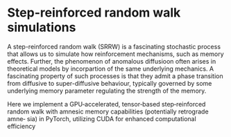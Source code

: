 # Step-reinforced random walk simulations

A step-reinforced random walk (SRRW) is a fascinating stochastic process that allows us to simulate how reinforcement mechanisms, such as memory effects. Further, the phenomenon of anomalous diffusioon often arises in theoretical models by incorpartion of the same underlying mechanics. A fascinating property of such processes is that they admit a phase transition from diffusive to super-diffusive behaviour, typically governed by some underlying memory parameter regulating the strength of the memory.

Here we implement a GPU‑accelerated, tensor‑based step‑reinforced random walk with amnesic memory capabilities (potentially retrograde amne‑
sia) in PyTorch, utilizing CUDA for enhanced computational efficiency
